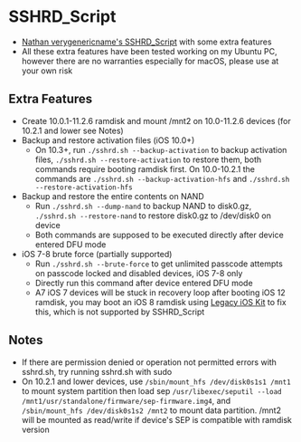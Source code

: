 # SSHRD_Script
- [Nathan verygenericname's SSHRD_Script](https://github.com/verygenericname/SSHRD_Script) with some extra features
- All these extra features have been tested working on my Ubuntu PC, however there are no warranties especially for macOS, please use at your own risk
## Extra Features
- Create 10.0.1-11.2.6 ramdisk and mount /mnt2 on 10.0-11.2.6 devices (for 10.2.1 and lower see Notes)
- Backup and restore activation files (iOS 10.0+)
  - On 10.3+, run `./sshrd.sh --backup-activation` to backup activation files, `./sshrd.sh --restore-activation` to restore them, both commands require booting ramdisk first. On 10.0-10.2.1 the commands are `./sshrd.sh --backup-activation-hfs` and `./sshrd.sh --restore-activation-hfs`
- Backup and restore the entire contents on NAND
  - Run `./sshrd.sh --dump-nand` to backup NAND to disk0.gz, `./sshrd.sh --restore-nand` to restore disk0.gz to /dev/disk0 on device
  - Both commands are supposed to be executed directly after device entered DFU mode
- iOS 7-8 brute force (partially supported)
  - Run `./sshrd.sh --brute-force` to get unlimited passcode attempts on passcode locked and disabled devices, iOS 7-8 only
  - Directly run this command after device entered DFU mode
  - A7 iOS 7 devices will be stuck in recovery loop after booting iOS 12 ramdisk, you may boot an iOS 8 ramdisk using [Legacy iOS Kit](https://github.com/LukeZGD/Legacy-iOS-Kit) to fix this, which is not supported by SSHRD_Script
## Notes
- If there are permission denied or operation not permitted errors with sshrd.sh, try running sshrd.sh with sudo
- On 10.2.1 and lower devices, use `/sbin/mount_hfs /dev/disk0s1s1 /mnt1` to mount system partition then load sep `/usr/libexec/seputil --load /mnt1/usr/standalone/firmware/sep-firmware.img4`, and `/sbin/mount_hfs /dev/disk0s1s2 /mnt2` to mount data partition. /mnt2 will be mounted as read/write if device's SEP is compatible with ramdisk version
